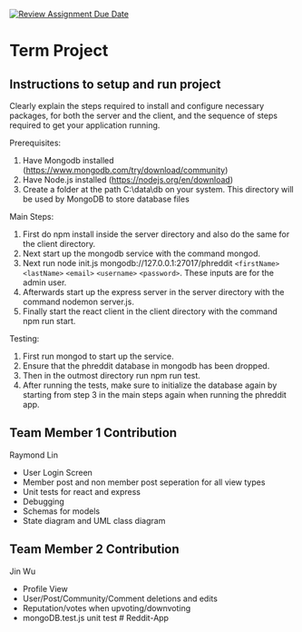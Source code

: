 [![Review Assignment Due Date](https://classroom.github.com/assets/deadline-readme-button-22041afd0340ce965d47ae6ef1cefeee28c7c493a6346c4f15d667ab976d596c.svg)](https://classroom.github.com/a/2tEDYwzN)
# Term Project

## Instructions to setup and run project
Clearly explain the steps required to install and configure necessary packages,
for both the server and the client, and the sequence of steps required to get
your application running.

Prerequisites:
1. Have Mongodb installed (https://www.mongodb.com/try/download/community)
2. Have Node.js installed (https://nodejs.org/en/download)
3. Create a folder at the path C:\data\db on your system. This directory will be used by MongoDB to store database files

Main Steps:
1. First do npm install inside the server directory and also do the same for the client directory.
2. Next start up the mongodb service with the command mongod.
3. Next run node init.js mongodb://127.0.0.1:27017/phreddit `<firstName>` `<lastName>` `<email>` `<username>` `<password>`. These inputs are for the admin user.
4. Afterwards start up the express server in the server directory with the command nodemon server.js.
5. Finally start the react client in the client directory with the command npm run start.


Testing:
1. First run mongod to start up the service.
2. Ensure that the phreddit database in mongodb has been dropped. 
3. Then in the outmost directory run npm run test.
4. After running the tests, make sure to initialize the database again by starting from step 3 in the main steps again when running the phreddit app.

## Team Member 1 Contribution
Raymond Lin
- User Login Screen
- Member post and non member post seperation for all view types
- Unit tests for react and express
- Debugging
- Schemas for models
- State diagram and UML class diagram

## Team Member 2 Contribution
Jin Wu
- Profile View
- User/Post/Community/Comment deletions and edits
- Reputation/votes when upvoting/downvoting
- mongoDB.test.js unit test
#   R e d d i t - A p p  
 